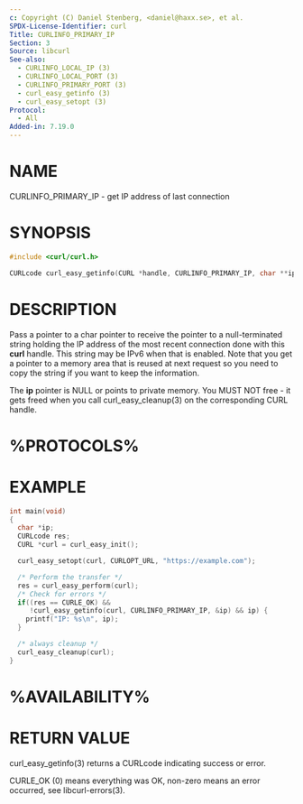 ```yaml
---
c: Copyright (C) Daniel Stenberg, <daniel@haxx.se>, et al.
SPDX-License-Identifier: curl
Title: CURLINFO_PRIMARY_IP
Section: 3
Source: libcurl
See-also:
  - CURLINFO_LOCAL_IP (3)
  - CURLINFO_LOCAL_PORT (3)
  - CURLINFO_PRIMARY_PORT (3)
  - curl_easy_getinfo (3)
  - curl_easy_setopt (3)
Protocol:
  - All
Added-in: 7.19.0
---
```


# NAME

CURLINFO_PRIMARY_IP - get IP address of last connection

# SYNOPSIS

~~~c
#include <curl/curl.h>

CURLcode curl_easy_getinfo(CURL *handle, CURLINFO_PRIMARY_IP, char **ip);
~~~

# DESCRIPTION

Pass a pointer to a char pointer to receive the pointer to a null-terminated
string holding the IP address of the most recent connection done with this
**curl** handle. This string may be IPv6 when that is enabled. Note that you
get a pointer to a memory area that is reused at next request so you need to
copy the string if you want to keep the information.

The **ip** pointer is NULL or points to private memory. You MUST NOT free -
it gets freed when you call curl_easy_cleanup(3) on the corresponding
CURL handle.

# %PROTOCOLS%

# EXAMPLE

~~~c
int main(void)
{
  char *ip;
  CURLcode res;
  CURL *curl = curl_easy_init();

  curl_easy_setopt(curl, CURLOPT_URL, "https://example.com");

  /* Perform the transfer */
  res = curl_easy_perform(curl);
  /* Check for errors */
  if((res == CURLE_OK) &&
     !curl_easy_getinfo(curl, CURLINFO_PRIMARY_IP, &ip) && ip) {
    printf("IP: %s\n", ip);
  }

  /* always cleanup */
  curl_easy_cleanup(curl);
}
~~~

# %AVAILABILITY%

# RETURN VALUE

curl_easy_getinfo(3) returns a CURLcode indicating success or error.

CURLE_OK (0) means everything was OK, non-zero means an error occurred, see
libcurl-errors(3).
